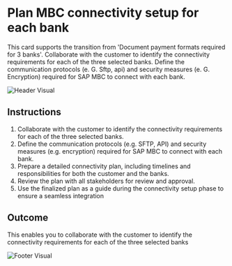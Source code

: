 # Plan MBC connectivity setup for each bank

This card supports the transition from 'Document payment formats required for 3 banks'. Collaborate with the customer to identify the connectivity requirements for each of the three selected banks. Define the communication protocols (e. G. Sftp, api) and security measures (e. G. Encryption) required for SAP MBC to connect with each bank.

![Header Visual](https://raw.githubusercontent.com/BriskenFinancials/use-case-template/main/cards/assets/UC10000426-O-01-top.png)

## Instructions

1. Collaborate with the customer to identify the connectivity requirements for each of the three selected banks.
2. Define the communication protocols (e.g. SFTP, API) and security measures (e.g. encryption) required for SAP MBC to connect with each bank.
3. Prepare a detailed connectivity plan, including timelines and responsibilities for both the customer and the banks.
4. Review the plan with all stakeholders for review and approval.
5. Use the finalized plan as a guide during the connectivity setup phase to ensure a seamless integration

## Outcome

This enables you to collaborate with the customer to identify the connectivity requirements for each of the three selected banks

![Footer Visual](https://raw.githubusercontent.com/BriskenFinancials/use-case-template/main/cards/assets/UC10000426-O-01-bottom.png)